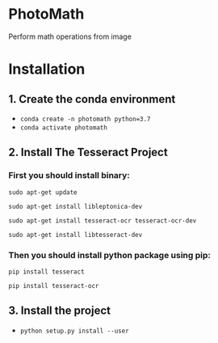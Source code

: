 # PhotoMath
Perform math operations from image

# Installation
## 1. Create the conda environment
- ```conda create -n photomath python=3.7```
- ```conda activate photomath```

## 2. Install The Tesseract Project

### First you should install binary:

```sudo apt-get update```

```sudo apt-get install libleptonica-dev ```

```sudo apt-get install tesseract-ocr tesseract-ocr-dev```

```sudo apt-get install libtesseract-dev```

### Then you should install python package using pip:

```pip install tesseract```

```pip install tesseract-ocr```


## 3. Install the project
- ```python setup.py install --user```